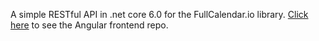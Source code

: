A simple RESTful API in .net core 6.0 for the FullCalendar.io library. [Click here](https://github.com/joaovdev/EventosUI) to see the Angular frontend repo.
